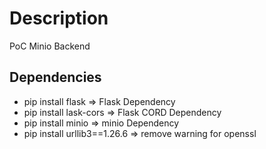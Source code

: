 # Description
PoC Minio Backend

## Dependencies
- pip install flask => Flask Dependency
- pip install lask-cors => Flask CORD Dependency
- pip install minio  => minio Dependency
- pip install urllib3==1.26.6 => remove warning for openssl